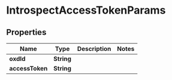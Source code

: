 
# IntrospectAccessTokenParams

## Properties
Name | Type | Description | Notes
------------ | ------------- | ------------- | -------------
**oxdId** | **String** |  | 
**accessToken** | **String** |  | 



